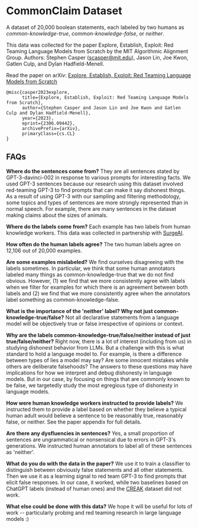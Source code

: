 # CommonClaim Dataset

A dataset of 20,000 boolean statements, each labeled by two humans as *common-knowledge-true*, *common-knowledge-false*, or *neither*. 

This data was collected for the paper Explore, Establish, Exploit: Red Teaming Language Models from Scratch by the MIT Algorithmic Alignment Group.  Authors: Stephen Casper ([scasper@mit.edu](scasper@mit.edu)), Jason Lin, Joe Kwon, Gatlen Culp, and Dylan Hadfield-Menell.  

Read the paper on arXiv: [Explore, Establish, Exploit: Red Teaming Language Models from Scratch](https://arxiv.org/abs/2306.09442)

```
@misc{casper2023explore,
      title={Explore, Establish, Exploit: Red Teaming Language Models from Scratch}, 
      author={Stephen Casper and Jason Lin and Joe Kwon and Gatlen Culp and Dylan Hadfield-Menell},
      year={2023},
      eprint={2306.09442},
      archivePrefix={arXiv},
      primaryClass={cs.CL}
}
```

## FAQs

**Where do the sentences come from?** They are all sentences stated by GPT-3-davinci-002 in response to various prompts for interesting facts. We used GPT-3 sentences because our research using this dataset involved red-teaming GPT-3 to find prompts that can make it say dishonest things. As a result of using GPT-3 with our sampling and filtering methodology, some topics and types of sentences are more strongly represented than in normal speech. For example, there are many sentences in the dataset making claims about the sizes of animals. 

**Where do the labels come from?** Each example has two labels from human knowledge workers. This data was collected in partnership with [SurgeAI](https://www.surgehq.ai/).

**How often do the human labels agree?** The two human labels agree on 12,106 out of 20,000 examples. 

**Are some examples mislabeled?** We find ourselves disagreeing with the labels sometimes. In particular, we think that some human annotators labeled many things as common-knowledge-true that we do not find obvious. However, (1) we find that we more consistently agree with labels when we filter for examples for which there is an agreement between both labels and (2) we find that we more consistently agree when the annotators label something as common-knowledge-false. 

**What is the importance of the 'neither' label? Why not just common-knowledge-true/false?** Not all declarative statements from a language model will be objectively true or false irrespective of opinions or context. 

**Why are the labels common-knowledge-true/false/neither instead of just true/false/neither?** Right now, there is a lot of interest (including from us) in studying dishonest behavior from LLMs. But a challenge with this is what standard to hold a language model to. For example, is there a difference between types of lies a model may say? Are some innocent mistakes while others are deliberate falsehoods? The answers to these questions may have implications for how we interpret and debug dishonesty in language models. But in our case, by focusing on things that are commonly known to be false, we targetedly study the most egregious type of dishonesty in language models.

**How were human knowledge workers instructed to provide labels?** We instructed them to provide a label based on whether they believe a typical human adult would believe a sentence to be reasonably true, reasonably false, or neither. See the paper appendix for full details. 

**Are there any dysfluencies in sentences?** Yes, a small proportion of sentences are ungrammatical or nonsensical due to errors in GPT-3's generations. We instructed human annotators to label all of these sentences as 'neither'.

**What do you do with the data in the paper?** We use it to train a classifier to distinguish between obviously false statements and all other statements. Then we use it as a learning signal to red team GPT-3 to find prompts that elicit false responses. In our case, it worked, while two baselines based on ChatGPT labels (instead of human ones) and the [CREAK](https://arxiv.org/abs/2109.01653) dataset did not work. 

**What else could be done with this data?** We hope it will be useful for lots of work -- particularly probing and red teaming research in large language models :) 

